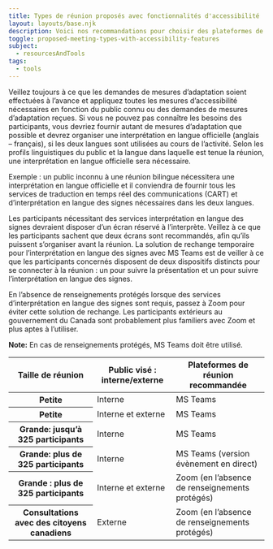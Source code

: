 ```yaml
---
title: Types de réunion proposés avec fonctionnalités d'accessibilité
layout: layouts/base.njk
description: Voici nos recommandations pour choisir des plateformes de réunion virtuelles en fonction du type de réunion ou d'événement, du nombre de personnes et du contenu partagé.
toggle: proposed-meeting-types-with-accessibility-features
subject:
  - resourcesAndTools
tags:
  - tools
---
```


Veillez toujours à ce que les demandes de mesures d’adaptation soient effectuées à l’avance et appliquez toutes les mesures d’accessibilité nécessaires en fonction du public connu ou des demandes de mesures d’adaptation reçues. Si vous ne pouvez pas connaître les besoins des participants, vous devriez fournir autant de mesures d’adaptation que possible et devrez organiser une interprétation en langue officielle (anglais – français), si les deux langues sont utilisées au cours de l’activité. Selon les profils linguistiques du public et la langue dans laquelle est tenue la réunion, une interprétation en langue officielle sera nécessaire.

Exemple : un public inconnu à une réunion bilingue nécessitera une interprétation en langue officielle et il conviendra de fournir tous les services de traduction en temps réel des communications (CART) et d’interprétation en langue des signes nécessaires dans les deux langues.

Les participants nécessitant des services interprétation en langue des signes devraient disposer d’un écran réservé à l’interprète. Veillez à ce que les participants sachent que deux écrans sont recommandés, afin qu’ils puissent s’organiser avant la réunion. La solution de rechange temporaire pour l’interprétation en langue des signes avec MS Teams est de veiller à ce que les participants concernés disposent de deux dispositifs distincts pour se connecter à la réunion : un pour suivre la présentation et un pour suivre l’interprétation en langue des signes.

En l’absence de renseignements protégés lorsque des services d’interprétation en langue des signes sont requis, passez à Zoom pour éviter cette solution de rechange. Les participants extérieurs au gouvernement du Canada sont probablement plus familiers avec Zoom et plus aptes à l’utiliser.<p class="mrgn-bttm-md"><strong>Note:</strong> En cas de renseignements protégés, MS Teams doit être utilisé.</p>

<table class="table">
<thead>
<tr>
<th scope="col">Taille de réunion</th>
<th scope="col">Public visé : interne/externe</th>
<th scope="col">Plateformes de réunion recommandée</th>
</tr>
</thead>
<tbody>
<tr>
<th scope="row">Petite</th>
<td>Interne</td>
<td>MS Teams</td>
</tr>
<tr>
<th scope="row">Petite</th>
<td>Interne et externe</td>
<td>MS Teams</td>
</tr>
<tr>
<th scope="row">Grande: jusqu&rsquo;&agrave; 325 participants</th>
<td>Interne</td>
<td>MS Teams</td>
</tr>
<tr>
<th scope="row">Grande: plus de 325 participants</th>
<td>Interne</td>
<td>MS Teams (version évènement en direct)</td>
</tr>
<tr>
<th scope="row">Grande : plus de 325 participants </th>
<td>Interne et externe</td>
<td>Zoom (en l&rsquo;absence de renseignements protégés)</td>
</tr>
<tr>
<th scope="row">Consultations avec des citoyens canadiens</th>
<td>Externe</td>
<td>Zoom (en l&rsquo;absence de renseignements protégés)</td>
</tr>
</tbody>
</table>
